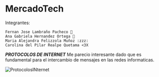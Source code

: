 # MercadoTech
Integrantes:

	Fernan Jose Lambraño Pacheco 👾
	Ana Gabriela Hernandez Ortega 💫
	Maria Alejandra Felizzola Muñoz :zzz:
	Carolina del Pilar Realpe Quetama <3X

***PROTOCOLOS DE INTERNET*** Me parecio interesante dado que es fundamental para el intercambio de mensajes en las redes informaticas.


![ProtocolosINternet](https://carballar.com/wp-content/uploads/2021/01/protocolo-1000x500-1-768x384.jpg)


